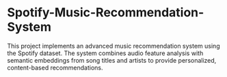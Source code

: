 # Spotify-Music-Recommendation-System
This project implements an advanced music recommendation system using the Spotify dataset. The system combines audio feature analysis with semantic embeddings from song titles and artists to provide personalized, content-based recommendations.
